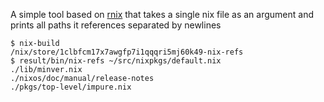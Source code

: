 A simple tool based on [rnix](https://github.com/nix-community/rnix-parser) that takes a single nix file as an argument and prints all paths it references separated by newlines

```
$ nix-build
/nix/store/1clbfcm17x7awgfp7i1qqqri5mj60k49-nix-refs
$ result/bin/nix-refs ~/src/nixpkgs/default.nix
./lib/minver.nix
./nixos/doc/manual/release-notes
./pkgs/top-level/impure.nix
```
